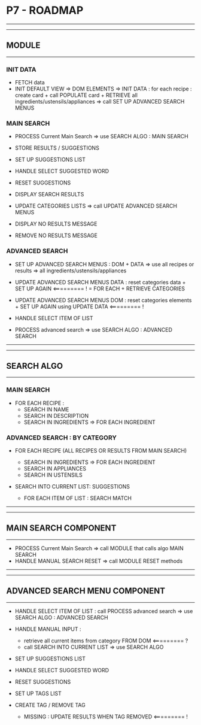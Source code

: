 

# P7 - ROADMAP
---
---

## MODULE 

---

### INIT DATA

- FETCH data
- INIT DEFAULT VIEW => DOM ELEMENTS
                    => INIT DATA  : for each recipe : create card + call POPULATE card
                                    + RETRIEVE all ingredients/ustensils/appliances => call SET UP ADVANCED SEARCH MENUS


### MAIN SEARCH 

- PROCESS Current Main Search => use SEARCH ALGO : MAIN SEARCH

- STORE RESULTS / SUGGESTIONS

- SET UP SUGGESTIONS LIST
- HANDLE SELECT SUGGESTED WORD
- RESET SUGGESTIONS

- DISPLAY SEARCH RESULTS
- UPDATE CATEGORIES LISTS => call UPDATE ADVANCED SEARCH MENUS

- DISPLAY NO RESULTS MESSAGE
- REMOVE NO RESULTS MESSAGE



### ADVANCED SEARCH 

- SET UP ADVANCED SEARCH MENUS : DOM + DATA =>  use all recipes or results => all ingredients/ustensils/appliances
- UPDATE ADVANCED SEARCH MENUS DATA : reset categories data + SET UP AGAIN  <========= ! = FOR EACH + RETRIEVE CATEGORIES
- UPDATE ADVANCED SEARCH MENUS DOM : reset categories elements + SET UP AGAIN using UPDATE DATA <========= ! 

- HANDLE SELECT ITEM OF LIST
- PROCESS advanced search => use SEARCH ALGO : ADVANCED SEARCH


---
---
## SEARCH ALGO
---

### MAIN SEARCH

- FOR EACH RECIPE : 
    - SEARCH IN NAME
    - SEARCH IN DESCRIPTION
    - SEARCH IN INGREDIENTS => FOR EACH INGREDIENT


### ADVANCED SEARCH : BY CATEGORY

- FOR EACH RECIPE (ALL RECIPES OR RESULTS FROM MAIN SEARCH)
    - SEARCH IN INGREDIENTS => FOR EACH INGREDIENT
    - SEARCH IN APPLIANCES
    - SEARCH IN USTENSILS

- SEARCH INTO CURRENT LIST: SUGGESTIONS
    - FOR EACH ITEM OF LIST : SEARCH MATCH



---
---
## MAIN SEARCH COMPONENT
---

- PROCESS Current Main Search => call MODULE that calls algo MAIN SEARCH
- HANDLE MANUAL SEARCH RESET => call MODULE RESET methods



---
---
## ADVANCED SEARCH MENU COMPONENT
---

- HANDLE SELECT ITEM OF LIST : call PROCESS advanced search => use SEARCH ALGO : ADVANCED SEARCH
- HANDLE MANUAL INPUT : 
    - retrieve all current items from category FROM DOM <========= ?
    - call SEARCH INTO CURRENT LIST => use SEARCH ALGO

- SET UP SUGGESTIONS LIST
- HANDLE SELECT SUGGESTED WORD
- RESET SUGGESTIONS

- SET UP TAGS LIST
- CREATE TAG / REMOVE TAG
    - MISSING : UPDATE RESULTS WHEN TAG REMOVED <========= ! 








